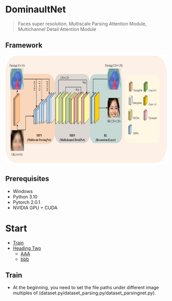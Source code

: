 # DominaultNet
> Faces super resolution, Multiscale Parsing Attention Module, Multichannel Detail Attention Module

## Framework
<div align=center><img width="760" height="340" src=img/img_1.jpg/></div>

## Prerequisites

- Windows 
- Python 3.10
- Pytorch 2.0.1
- NVIDIA GPU + CUDA

# Start
- [Train](#heading-one)
- [Heading Two](#heading-two)
	- [AAA](#aaa)
	- [bbb](#bbb)


## Train
* At the beginning, you need to set the file paths under different image multiples of (dataset.py/dataset_parsing.py/dataset_parsingnet.py).
